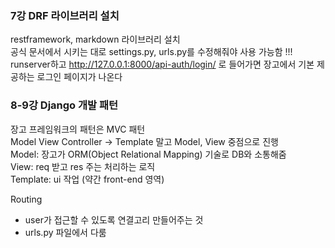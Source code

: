 ### 7강 DRF 라이브러리 설치
restframework, markdown 라이브러리 설치  
공식 문서에서 시키는 대로 settings.py, urls.py를 수정해줘야 사용 가능함 !!!  
runserver하고 http://127.0.0.1:8000/api-auth/login/ 로 들어가면 장고에서 기본 제공하는 로그인 페이지가 나온다  

### 8-9강 Django 개발 패턴 
장고 프레임워크의 패턴은 MVC 패턴  
Model
View
Controller -> Template 말고 Model, View 중점으로 진행  
Model: 장고가 ORM(Object Relational Mapping) 기술로 DB와 소통해줌  
View: req 받고 res 주는 처리하는 로직  
Template: ui 작업 (약간 front-end 영역)  

Routing
- user가 접근할 수 있도록 연결고리 만들어주는 것
- urls.py 파일에서 다룸